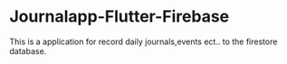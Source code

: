 # Journalapp-Flutter-Firebase
 This is a application for record daily journals,events ect.. to the firestore database.
